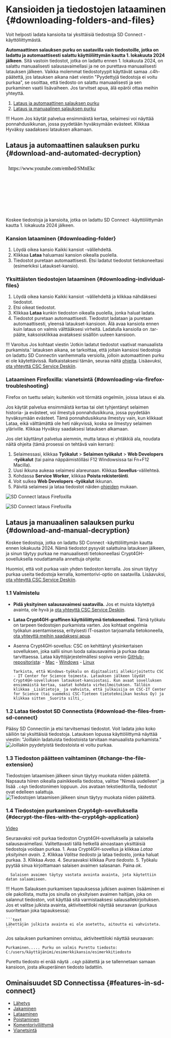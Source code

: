 
# Kansioiden ja tiedostojen lataaminen {#downloading-folders-and-files}

Voit helposti ladata kansioita tai yksittäisiä tiedostoja SD Connect -käyttöliittymästä.

**Automaattinen salauksen purku on saatavilla vain tiedostoille, jotka on ladattu ja automaattisesti salattu käyttöliittymän kautta 1. lokakuuta 2024 jälkeen**. Sitä vastoin tiedostot, jotka on ladattu ennen 1. lokakuuta 2024, on salattu manuaalisesti salausavaimellasi ja ne on purettava manuaalisesti latauksen jälkeen. Vaikka molemmat tiedostotyypit käyttävät samaa .c4h-päätettä, jos latauksen aikana näet viestin "Pyydettyjä tiedostoja ei voitu purkaa", se osoittaa, että tiedosto on salattu manuaalisesti ja sen purkaminen vaatii lisävaiheen. Jos tarvitset apua, älä epäröi ottaa meihin yhteyttä.

1. [Lataus ja automaattinen salauksen purku](#download-and-automated-decryption)
2. [Lataus ja manuaalinen salauksen purku](#download-and-manual-decryption)

!!! Huom
    Jos käytät palvelua ensimmäistä kertaa, selaimesi voi näyttää ponnahdusikkunan, jossa pyydetään hyväksymään evästeet. Klikkaa Hyväksy saadaksesi latauksen alkamaan.

## Lataus ja automaattinen salauksen purku {#download-and-automated-decryption}

<iframe width="280" height="155" srcdoc="https://www.youtube.com/embed/SMnEkcS_HJw" title="YouTube video player" frameborder="0" allow="accelerometer; autoplay; clipboard-write; encrypted-media; gyroscope; picture-in-picture" allowfullscreen></iframe>

Koskee tiedostoja ja kansioita, jotka on ladattu SD Connect -käyttöliittymän kautta 1. lokakuuta 2024 jälkeen.

### Kansion lataaminen {#downloading-folder}

1. Löydä oikea kansio Kaikki kansiot -välilehdeltä.
2. Klikkaa **Lataa** haluamasi kansion oikealla puolella.
3. Tiedostot puretaan automaattisesti. Etsi ladatut tiedostot tietokoneeltasi (esimerkiksi Lataukset-kansio).

### Yksittäisten tiedostojen lataaminen {#downloading-individual-files}

1. Löydä oikea kansio Kaikki kansiot -välilehdeltä ja klikkaa nähdäksesi tiedostot.
2. Etsi oikeat tiedostot.
3. Klikkaa **Lataa** kunkin tiedoston oikealla puolella, jonka haluat ladata.
4. Tiedostot puretaan automaattisesti. Tiedostot ladataan ja puretaan automaattisesti, yleensä lataukset-kansioon. Älä avaa kansiota ennen kuin lataus on valmis välttääksesi virheitä. Ladatulla kansiolla on .tar-pääte, kaksoisklikkaa avataksesi sisällön uuteen kansioon.

!!! Varoitus
    Jos kohtaat viestin 'Jotkin ladatut tiedostot vaativat manuaalista purkamista.' latauksen aikana, se tarkoittaa, että joitain kansiosi tiedostoja on ladattu SD Connectin vanhemmalla versiolla, jolloin automaattinen purku ei ole käytettävissä. Ratkaistaksesi tämän, seuraa näitä [ohjeita](#download-and-manual-decryption). Lisäavuksi, [ota yhteyttä CSC Service Deskiin](../../support/contact.md).

### Lataaminen Firefoxilla: vianetsintä {#downloading-via-firefox-troubleshooting}

Firefox on tuettu selain; kuitenkin voit törmätä ongelmiin, joissa lataus ei ala.

Jos käytät palvelua ensimmäistä kertaa tai olet tyhjentänyt selaimen historia- ja evästeet, voi ilmestyä ponnahdusikkuna, jossa pyydetään hyväksymään evästeet. Tämä ponnahdusikkuna ilmestyy vain, kun klikkaat Lataa, eikä välttämättä ole heti näkyvissä, koska se ilmestyy selaimen yläriville. Klikkaa Hyväksy saadaksesi latauksen alkamaan.

Jos olet käyttänyt palvelua aiemmin, mutta lataus ei yhtäkkiä ala, noudata näitä ohjeita (tämä prosessi on tehtävä vain kerran):

1. Selaimessasi, klikkaa **Työkalut** > **Selaimen työkalut** > **Web Developers -työkalut** (tai paina näppäimistölläsi F12 Windowsissa tai Fn+F12 Macilla).
2. Uusi ikkuna aukeaa selaimesi alareunaan. Klikkaa **Sovellus**-välilehteä.
3. Kohdassa **Service Worker**, klikkaa **Poista rekisteröinti**.
4. Voit sulkea **Web Developers -työkalut** ikkunan.
5. Päivitä selaimesi ja lataa tiedostot näiden [ohjeiden](#downloading-individual-files) mukaan.

![SD Connect lataus Firefoxilla](https://a3s.fi/docs-files/sensitive-data/SD_Connect/SD_Connect_FirefoxDownload.png)

![SD Connect lataus Firefoxilla](https://a3s.fi/docs-files/sensitive-data/SD_Connect/SD_Connect_FirefoxDownload2.png)

## Lataus ja manuaalinen salauksen purku {#download-and-manual-decryption}

Koskee tiedostoja, jotka on ladattu SD Connect -käyttöliittymän kautta ennen lokakuuta 2024. Nämä tiedostot pysyvät salattuina latauksen jälkeen, ja sinun täytyy purkaa ne manuaalisesti tietokoneellasi Crypt4GH-sovelluksella noudattamalla annettuja ohjeita:

Huomioi, että voit purkaa vain yhden tiedoston kerralla. Jos sinun täytyy purkaa useita tiedostoja kerralla, komentorivi-optio on saatavilla. Lisäavuksi, [ota yhteyttä CSC Service Deskiin](../../support/contact.md).

### 1.1 Valmistelu

- **Pidä yksityinen salausavaimesi saatavilla.** Jos et muista käytettyä avainta, ole hyvä ja [ota yhteyttä CSC Service Deskiin](../../support/contact.md).

- **Lataa Crypt4GH-graffinen käyttöliittymä tietokoneellesi.** Tämä työkalu on tarpeen tiedostojen purkamista varten. Jos kohtaat ongelmia työkalun asentamisessa, erityisesti IT-osaston tarjoamalla tietokoneella, [ota yhteyttä meihin saadaksesi apua](../../support/contact.md).
- Asenna Crypt4GH-sovellus: CSC on kehittänyt yksinkertaisen sovelluksen, joka sallii sinun luoda salausavaimia ja purkaa dataa tarvittaessa. Lataa käyttöjärjestelmällesi sopiva versio [GitHub-repositorista](https://github.com/CSCfi/crypt4gh-gui): <!-- (linkkejä tulee päivittää) -->
      - [Mac](https://github.com/CSCfi/crypt4gh-gui/releases/download/v1.3.0/crypt4gh-gui-python3.10-macos-amd64.zip)
      - [Windows](https://github.com/CSCfi/crypt4gh-gui/releases/download/v1.3.0/crypt4gh-gui-python3.10-windows-amd64.zip)
      - [Linux](https://github.com/CSCfi/crypt4gh-gui/releases/download/v1.3.0/crypt4gh-gui-python3.10-linux-amd64.zip)

      Tarkista, että Windows-työkalu on digitaalisti allekirjoitettu CSC - IT Center for Science toimesta. Latauksen jälkeen löydät Crypt4GH-sovelluksen lataukset-kansiostasi. Kun avaat sovelluksen ensimmäistä kertaa, saatat kohdata virheilmoituksen. Tällöin klikkaa _Lisätietoja_ ja vahvista, että julkaisija on CSC-IT Center for Science (tai suomeksi CSC-Tieteen tietotekniikan keskus Oy) ja klikkaa sitten _Suorita silti_.

### 1.2 Lataa tiedostot SD Connectista {#download-the-files-from-sd-connect}

Pääsy SD Connectiin ja etsi tarvitsemasi tiedostot. Voit ladata joko koko säiliön tai yksittäisiä tiedostoja. Latauksen lopussa käyttöliittymä näyttää viestin: "Joillakin ladatuista tiedostoista tarvitaan manuaalista purkamista."
   ![Joillakin pyydetyistä tiedostoista ei voitu purkaa.](https://a3s.fi/docs-files/sensitive-data/SD_Connect/Old_download_1.png)

### 1.3 Tiedoston päätteen vaihtaminen {#change-the-file-extension}

Tiedostojen lataamisen jälkeen sinun täytyy muokata niiden päätettä. Napsauta hiiren oikealla painikkeella tiedostoa, valitse "Nimeä uudelleen" ja lisää `.c4gh` tiedostonimen loppuun. Jos avataan tekstieditorilla, tiedostot ovat edelleen salattuja.
   ![Tiedostojen lataamisen jälkeen sinun täytyy muokata niiden päätettä.](https://a3s.fi/docs-files/sensitive-data/SD_Connect/Old_download_2.png)

### 1.4 Tiedostojen purkaminen Crypt4gh-sovelluksella {#decrypt-the-files-with-the-crypt4gh-application}

[Video](https://youtu.be/SQJ8QEKV7BE)

Seuraavaksi voit purkaa tiedoston Crypt4GH-sovelluksella ja salaisella salausavaimellasi. Valitettavasti tällä hetkellä ainoastaan yksittäisiä tiedostoja voidaan purkaa.
      1. Avaa Crypt4GH-sovellus ja klikkaa _Lataa yksityinen avain_.
      2. Klikkaa _Valitse tiedosto_ ja lataa tiedosto, jonka haluat purkaa.
      3. Klikkaa _Avaa_.
      4. Seuraavaksi klikkaa _Pura tiedosto_.
      5. Työkalu pyytää sinua kirjoittamaan salaisen avaimen salasanan. Paina _ok_.

      Salaisen avaimen täytyy vastata avointa avainta, jota käytettiin datan salaamiseen.

!!! Huom
    Salauksen purkamisen tapauksessa julkisen avaimen lisääminen ei ole pakollista, mutta jos sinulla on yksityisen avaimen haltijan, joka on salannut tiedoston, voit käyttää sitä varmistaaksesi salausallekirjoituksen. Jos et valitse julkista avainta, aktiviteettiloki näyttää seuraavan (purkaus suoritetaan joka tapauksessa):

    ```text
    Lähettäjän julkista avainta ei ole asetettu, aitoutta ei vahvisteta.
    ```

Jos salauksen purkaminen onnistuu, aktiviteettiloki näyttää seuraavan:

```text
Purkaminen..... Purku on valmis Purettu tiedosto: C:/users/käyttäjänimi/esimerkkikansio/esimerkkitiedosto
```

Purettu tiedosto ei enää näytä `.c4gh` päätettä ja se tallennetaan samaan kansioon, josta alkuperäinen tiedosto ladattiin.

## Ominaisuudet SD Connectissa {#features-in-sd-connect}

- [Lähetys](./sd-connect-upload.md)
- [Jakaminen](./sd-connect-share.md)
- [Lataaminen](./sd-connect-download.md)
- [Poistaminen](./sd-connect-delete.md)
- [Komentoriviliittymä](./sd-connect-command-line-interface.md)
- [Vianetsintä](./sd-connect-troubleshooting.md)

